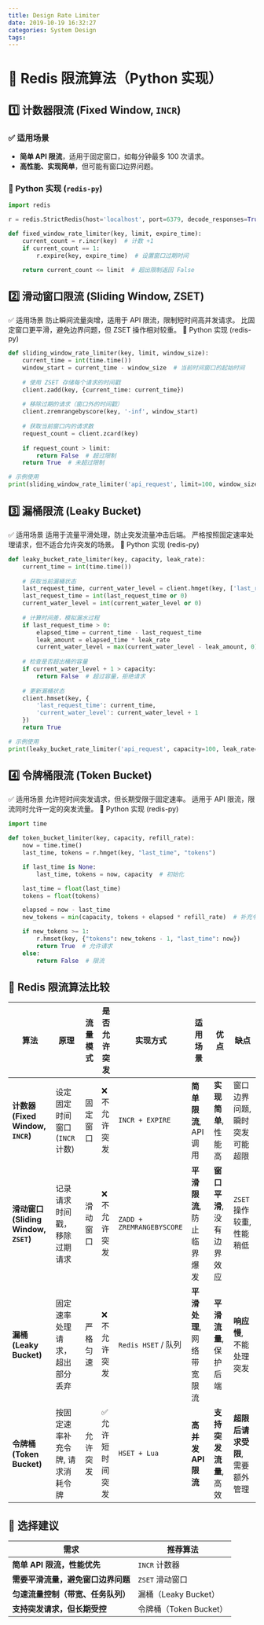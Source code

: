 ```yaml
---
title: Design Rate Limiter
date: 2019-10-19 16:32:27
categories: System Design
tags:
---
```


# 🚀 Redis 限流算法（Python 实现）

## 1️⃣ 计数器限流 (Fixed Window, `INCR`)
### ✅ 适用场景
- **简单 API 限流**，适用于固定窗口，如每分钟最多 100 次请求。
- **高性能、实现简单**，但可能有窗口边界问题。

### 📌 Python 实现 (`redis-py`)

```python
import redis

r = redis.StrictRedis(host='localhost', port=6379, decode_responses=True)

def fixed_window_rate_limiter(key, limit, expire_time):
    current_count = r.incr(key)  # 计数 +1
    if current_count == 1:
        r.expire(key, expire_time)  # 设置窗口过期时间

    return current_count <= limit  # 超出限制返回 False
```

## 2️⃣ 滑动窗口限流 (Sliding Window, ZSET)
✅ 适用场景
防止瞬间流量突增，适用于 API 限流，限制短时间高并发请求。
比固定窗口更平滑，避免边界问题，但 ZSET 操作相对较重。
📌 Python 实现 (redis-py)

```python
def sliding_window_rate_limiter(key, limit, window_size):
    current_time = int(time.time())
    window_start = current_time - window_size  # 当前时间窗口的起始时间
    
    # 使用 ZSET 存储每个请求的时间戳
    client.zadd(key, {current_time: current_time})
    
    # 移除过期的请求（窗口外的时间戳）
    client.zremrangebyscore(key, '-inf', window_start)
    
    # 获取当前窗口内的请求数
    request_count = client.zcard(key)
    
    if request_count > limit:
        return False  # 超过限制
    return True  # 未超过限制

# 示例使用
print(sliding_window_rate_limiter('api_request', limit=100, window_size=60))  # 限制每分钟100次请求

```
## 3️⃣ 漏桶限流 (Leaky Bucket)
✅ 适用场景
适用于流量平滑处理，防止突发流量冲击后端。
严格按照固定速率处理请求，但不适合允许突发的场景。
📌 Python 实现 (redis-py)
```python
def leaky_bucket_rate_limiter(key, capacity, leak_rate):
    current_time = int(time.time())
    
    # 获取当前漏桶状态
    last_request_time, current_water_level = client.hmget(key, ['last_request_time', 'current_water_level'])
    last_request_time = int(last_request_time or 0)
    current_water_level = int(current_water_level or 0)
    
    # 计算时间差，模拟漏水过程
    if last_request_time > 0:
        elapsed_time = current_time - last_request_time
        leak_amount = elapsed_time * leak_rate
        current_water_level = max(current_water_level - leak_amount, 0)  # 确保水量不小于0
    
    # 检查是否超出桶的容量
    if current_water_level + 1 > capacity:
        return False  # 超过容量，拒绝请求
    
    # 更新漏桶状态
    client.hmset(key, {
        'last_request_time': current_time,
        'current_water_level': current_water_level + 1
    })
    return True

# 示例使用
print(leaky_bucket_rate_limiter('api_request', capacity=100, leak_rate=1))  # 容量100，每秒漏1个请求

```

## 4️⃣ 令牌桶限流 (Token Bucket)
✅ 适用场景
允许短时间突发请求，但长期受限于固定速率。
适用于 API 限流，限流同时允许一定的突发流量。
📌 Python 实现 (redis-py)

```python
import time

def token_bucket_limiter(key, capacity, refill_rate):
    now = time.time()
    last_time, tokens = r.hmget(key, "last_time", "tokens")

    if last_time is None:
        last_time, tokens = now, capacity  # 初始化

    last_time = float(last_time)
    tokens = float(tokens)

    elapsed = now - last_time
    new_tokens = min(capacity, tokens + elapsed * refill_rate)  # 补充令牌

    if new_tokens >= 1:
        r.hmset(key, {"tokens": new_tokens - 1, "last_time": now})
        return True  # 允许请求
    else:
        return False  # 限流
```


## 🚀 Redis 限流算法比较

| **算法** | **原理** | **流量模式** | **是否允许突发** | **实现方式** | **适用场景** | **优点** | **缺点** |
|----------|--------|------------|-----------------|------------|-----------|---------|---------|
| **计数器 (Fixed Window, `INCR`)** | 设定固定时间窗口 (`INCR` 计数) | 固定窗口 | ❌ 不允许突发 | `INCR + EXPIRE` | **简单限流**, API 调用 | **实现简单**, 性能高 | 窗口边界问题, 瞬时突发可能超限 |
| **滑动窗口 (Sliding Window, `ZSET`)** | 记录请求时间戳，移除过期请求 | 滑动窗口 | ❌ 不允许突发 | `ZADD + ZREMRANGEBYSCORE` | **平滑限流**, 防止临界爆发 | **窗口平滑**, 没有边界效应 | `ZSET` 操作较重, 性能稍低 |
| **漏桶 (Leaky Bucket)** | 固定速率处理请求，超出部分丢弃 | 严格匀速 | ❌ 不允许突发 | `Redis HSET` / 队列 | **平滑处理**, 网络带宽限流 | **平滑流量**, 保护后端 | **响应慢**, 不能处理突发 |
| **令牌桶 (Token Bucket)** | 按固定速率补充令牌, 请求消耗令牌 | 允许突发 | ✅ 允许短时间突发 | `HSET + Lua` | **高并发 API 限流** | **支持突发流量**, 高效 | **超限后请求受限**, 需要额外管理 |

## 🔹 选择建议

| **需求** | **推荐算法** |
|----------|-----------|
| **简单 API 限流，性能优先** | `INCR` 计数器 |
| **需要平滑流量，避免窗口边界问题** | `ZSET` 滑动窗口 |
| **匀速流量控制（带宽、任务队列）** | 漏桶（Leaky Bucket） |
| **支持突发请求，但长期受控** | 令牌桶（Token Bucket） |

